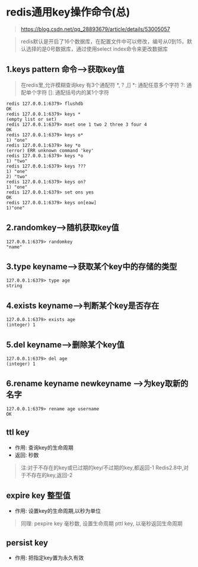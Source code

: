 # redis通用key操作命令(总)


> https://blog.csdn.net/qq_28893679/article/details/53005057


> redis默认是开启了16个数据库，在配置文件中可以修改，编号从0到15，默认选择的是0号数据库，通过使用select index命令来更改数据库

## 1.keys pattern 命令–>获取key值

> 在redis里,允许模糊查询key
有3个通配符 *, ? ,[]
*: 通配任意多个字符
?: 通配单个字符
[]: 通配括号内的某1个字符

```
redis 127.0.0.1:6379> flushdb
OK
redis 127.0.0.1:6379> keys *
(empty list or set)
redis 127.0.0.1:6379> mset one 1 two 2 three 3 four 4
OK
redis 127.0.0.1:6379> keys o*
1) "one"
redis 127.0.0.1:6379> key *o
(error) ERR unknown command 'key'
redis 127.0.0.1:6379> keys *o
1) "two"
redis 127.0.0.1:6379> keys ???
1) "one"
2) "two"
redis 127.0.0.1:6379> keys on?
1) "one"
redis 127.0.0.1:6379> set ons yes
OK
redis 127.0.0.1:6379> keys on[eaw]
1)"one"
```

## 2.randomkey–>随机获取key值

```
127.0.0.1:6379> randomkey
"name"
```

## 3.type keyname–>获取某个key中的存储的类型

```
127.0.0.1:6379> type age
string
```

## 4.exists keyname–>判断某个key是否存在

```
127.0.0.1:6379> exists age
(integer) 1
```

## 5.del keyname–>删除某个key值

```
127.0.0.1:6379> del age
(integer) 1
```

## 6.rename keyname newkeyname –>为key取新的名字

```
127.0.0.1:6379> rename age username
OK
```

## ttl key

- 作用: 查询key的生命周期
- 返回: 秒数

> 注:对于不存在的key或已过期的key/不过期的key,都返回-1
Redis2.8中,对于不存在的key,返回-2

## expire key 整型值

- 作用: 设置key的生命周期,以秒为单位

>同理:
pexpire key 毫秒数, 设置生命周期
pttl key, 以毫秒返回生命周期

## persist key

- 作用: 把指定key置为永久有效
